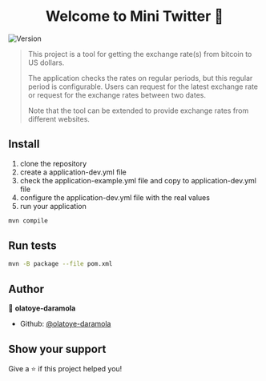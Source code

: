 <h1 align="center">Welcome to Mini Twitter 👋</h1>
<p>
  <img alt="Version" src="https://img.shields.io/badge/version-1.o-blue.svg?cacheSeconds=2592000" />
</p>

> This project is a tool for getting the exchange rate(s) from bitcoin to US dollars.
>
>The application checks the rates on regular periods, but this regular period is configurable.
> Users can request for the latest exchange rate or request for the exchange rates between two dates.
>
> Note that the tool can be extended to provide exchange rates from different websites. 

## Install
1. clone the repository
1. create a application-dev.yml file
1. check the application-example.yml file and copy to application-dev.yml file
1. configure the application-dev.yml file with the real values
1. run your application

```sh
mvn compile
```

## Run tests

```sh
mvn -B package --file pom.xml
```

## Author

👤 **olatoye-daramola**

* Github: [@olatoye-daramola](https://github.com/olatoye-daramola)

## Show your support

Give a ⭐️ if this project helped you!
